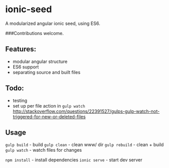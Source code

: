 # ionic-seed
A modularized angular ionic seed, using ES6.

###Contributions welcome.

## Features:
- modular angular structure
- ES6 support
- separating source and built files

## Todo:
- testing
- set up per file action in `gulp watch` http://stackoverflow.com/questions/22391527/gulps-gulp-watch-not-triggered-for-new-or-deleted-files

## Usage
`gulp build` - build
`gulp clean` - clean www/ dir
`gulp rebuild` - clean + build
`gulp watch` - watch files for changes

`npm install` - install dependencies
`ionic serve` - start dev server
